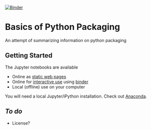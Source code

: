 [![Binder](https://mybinder.org/badge_logo.svg)](https://mybinder.org/v2/gh/simklein/basics-of-python/blob/master/index.ipynb)


# Basics of Python Packaging
An attempt of summarizing information on python packaging

## Getting Started
The Jupyter notebooks are available

* Online as [static web pages](http://nbviewer.ipython.org/github/simklein/basics-of-python/blob/master/index.ipynb) 
* Online for [interactive use](https://mybinder.org/v2/gh/simklein/basics-of-python/blob/master/index.ipynb) using [binder](http://mybinder.org/)
* Local (offline) use on your computer

You will need a local Jupyter/iPython installation. Check out [Anaconda](https://www.anaconda.com/distribution/). 

## *To do*
* License?
